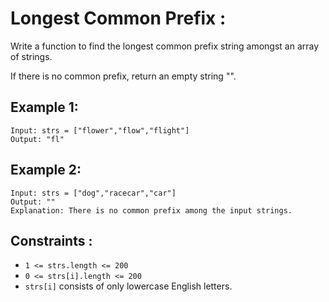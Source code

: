 # Longest Common Prefix :

Write a function to find the longest common prefix string amongst an array of strings.

If there is no common prefix, return an empty string "".

## Example 1:
```
Input: strs = ["flower","flow","flight"]
Output: "fl"
```

## Example 2:
```
Input: strs = ["dog","racecar","car"]
Output: ""
Explanation: There is no common prefix among the input strings.
```

## Constraints :
- `1 <= strs.length <= 200`
- `0 <= strs[i].length <= 200`
- `strs[i]` consists of only lowercase English letters.